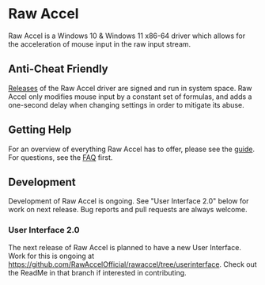 # Raw Accel

Raw Accel is a Windows 10 & Windows 11 x86-64 driver which allows for the acceleration of mouse input in the raw input stream. 

## Anti-Cheat Friendly

[Releases](https://github.com/GentleGanku1/Raw-Accel/releases/tag/v1.6.1) of the Raw Accel driver are signed and run in system space. Raw Accel only modifies mouse input by a constant set of formulas, and adds a one-second delay when changing settings in order to mitigate its abuse.

## Getting Help

For an overview of everything Raw Accel has to offer, please see the [guide](doc/Guide.md). For questions, see the [FAQ](doc/FAQ.md) first.

## Development

Development of Raw Accel is ongoing. See "User Interface 2.0" below for work on next release. Bug reports and pull requests are always welcome.

### User Interface 2.0
The next release of Raw Accel is planned to have a new User Interface. Work for this is ongoing at https://github.com/RawAccelOfficial/rawaccel/tree/userinterface. Check out the ReadMe in that branch if interested in contributing.


